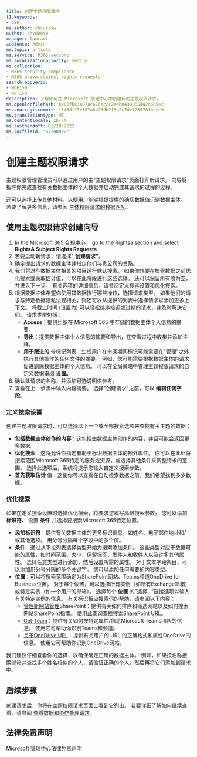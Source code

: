 ```yaml
---
title: 创建主题权限请求
f1.keywords:
- CSH
ms.author: chvukosw
author: chvukosw
manager: laurawi
audience: Admin
ms.topic: article
ms.service: O365-seccomp
ms.localizationpriority: medium
ms.collection:
- M365-security-compliance
- M365-priva-subject-rights-requests
search.appverid:
- MOE150
- MET150
description: 了解如何在 Microsoft 管理中心中创建新的主题权限请求。
ms.openlocfilehash: b906fbc3a07ac67cec2c2a4b0433065d42c665e2
ms.sourcegitcommit: f145dff5e387a8e26db2f3a2c7de125978fbacc9
ms.translationtype: MT
ms.contentlocale: zh-CN
ms.lasthandoff: 01/28/2022
ms.locfileid: "62248922"
---
```

# <a name="create-a-subject-rights-request"></a>创建主题权限请求

主题权限管理管理员可以通过用户的主"主题权限请求"页面打开新请求。 向导将指导你完成查找有关数据主体的个人数据并启动完成其请求的过程的过程。

还可以选择上传其他材料，以便用户能够根据提供的确切数据值识别数据主体。 若要了解更多信息，请参阅 [主体权限请求的数据匹配](subject-rights-requests-data-match.md)。

## <a name="use-the-subject-rights-request-creation-wizard"></a>使用主题权限请求创建向导

1. In the [Microsoft 365 合规中心](https://compliance.microsoft.com/)， go to the Rightsa section and select **RightsA Subject Rights Requests**.
1. 若要启动新请求，请选择" **创建请求"**。
1. 确定提出请求的数据主体并指定他们与贵公司的关系。
1. 我们将对与数据主体相关的项目运行默认搜索。 如果你想要在检索数据之前优化搜索或获取估计值，可以在此阶段进行这些选择。 还可以保留所有项为空，并进入下一步。 有关选项的详细信息，请参阅定义[搜索设置和](#define-search-settings)[优化搜索](#refine-your-search)。
1. 根据数据主体希望你使用其数据执行哪些操作，选择请求类型。 如果他们的请求与特定数据隐私法规相关，则还可以从提供的列表中选择请求以添加更多上下文。 将截止时间 (设置为) 可以轻松排序接近或过期的请求，并及时解决它们。 请求类型包括：
   - **Access**：提供组织在 Microsoft 365 中存储的数据主体个人信息的摘要。
   - **导出**：提供数据主体个人信息的摘要和导出，在查看过程中收集并添加注释。
   - **用于跟进的** 带标记列表：生成用户在审阅期间标记可能需要在"管理"之外执行其他操作的任何文件的摘要。 例如，您可能需要根据数据主体的请求促进删除数据主体的个人信息。 可以在全局策略中管理主题权限请求的自定义数据审阅 **设置。**
1. 确认此请求的名称，并添加可选说明供参考。
1. 查看在上一步骤中输入内容摘要。 选择"创建请求"之前，可以 **编辑任何字段**。

### <a name="define-search-settings"></a>定义搜索设置

创建主题权限请求时，可以选择以下一个或全部搜索选项来查找有关主题的数据：

- **包括数据主体创作的内容**：这包括由数据主体创作的内容，并且可能会返回更多数据。
- **优化搜索**：这将允许你指定有助于标识数据主体的额外属性。 你可以在此处将搜索范围Microsoft 365特定的服务或资源，或选择其他条件来调整请求的范围。 选择此选项后，系统将提示您输入自定义搜索参数。
- **首先获取估计** 值：这使你可以查看在自动检索数据之前，我们希望找到多少数据。

### <a name="refine-your-search"></a>优化搜索

如果在定义搜索设置时选择优化搜索，将要求您填写高级搜索参数。 您可以添加 **标识符、** 设置 **条件** 并选择要搜索Microsoft 365特定位置。

- **添加标识符**：提供有关数据主体的更多标识信息，如姓名、电子邮件地址和/或其他选项。 用分号分隔每个字段中的多个值。
- **条件**：通过从下拉列表选择类型开始为搜索添加条件。 这些类型对应于数据可能的属性，如时间范围、大小、保留标签、发件人和收件人以及许多其他属性。 选择任意类型进行添加，然后设置所需的属性。 对于文本字段条目，可以添加用分号分隔的多个关键字。 您可以添加任何需要的内容类型。
- **位置**：可以将搜索范围确定为SharePoint网站、Teams频道OneDrive for Business位置。 对于每个位置，可以选择所有实例（如所有Exchange邮箱）或特定实例（如一个用户的邮箱）。 选择每个 **位置** 的"选择..."链接选项以输入有关特定实例的信息。 有关标识相应搜索词的帮助，请参阅以下内容：
  - [管理新网站管理](/sharepoint/manage-sites-in-new-admin-center)SharePoint：提供有关如何排序和筛选网站以及如何搜索网站SharePoint指南。 使用此查询查找搜索SharePoint URL。
  - [Get-Team](/powershell/module/teams/get-team)：提供有关如何按特定属性/信息Microsoft Teams团队的信息。 使用它可帮助你识别Teams和频道。
  - [关于OneDrive URL](/onedrive/list-onedrive-urls#about-onedrive-urls)：提供有关用户的 URL 的正确格式和属性OneDrive的信息。 使用它可帮助你识别OneDrive网站。

我们建议仔细查看你的选择，以确保确定正确的数据主体。 例如，如果按名称搜索邮箱并查找多个姓名相似的个人，请验证正确的个人，然后再将它们添加到请求中。

## <a name="next-steps"></a>后续步骤

创建请求后，你将在主题权限请求页面上看到它列出。 若要详细了解如何继续查看，请参阅 [查看数据和协作处理请求](subject-rights-requests-data-review.md)。

## <a name="legal-disclaimer"></a>法律免责声明

[Microsoft 管理中心法律免责声明](priva-disclaimer.md)
